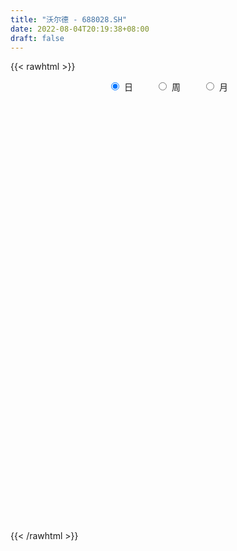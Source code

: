```yaml
---
title: "沃尔德 - 688028.SH"
date: 2022-08-04T20:19:38+08:00
draft: false
---
```

{{< rawhtml >}}
    <div style="text-align: center">
        <label style="padding: 1rem;"><input style="margin-right: .5rem" type="radio" name="period" value="D" checked onclick="period_change(this)">日</label>
        <label style="padding: 1rem;"><input style="margin-right: .5rem" type="radio" name="period" value="W" onclick="period_change(this)">周</label>
        <label style="padding: 1rem;"><input style="margin-right: .5rem" type="radio" name="period" value="M" onclick="period_change(this)">月</label>
    </div>
    <div id="chart" style="height: 700px;"></div> 
    <script type="text/javascript">
        const D_v = [10454.37,30112.07,38282.75,22945.15,32805.09,25322.49,20053.1,33339.16,24903.82,21410.33,11602.22,12064.76,10394.62,19254.02,14071.28,25281.78,10205.47,8938.12,12830.22,11087.83,14474.08,32274.68,22993.34,17239.69,21745.55,17728.65,9199.4,10568.83,12050.56,8413.65,9116.97,13239.21,12721.54,9261.12,9036.23,8803.6,14518.45,17167.76,13737.25,11257.15,8512.41,8418.62,5684.82,6309.63,6579.31,5939.72,8039.23,4822.64,10450.76,9847.91,7099.18,8485.14,6725.33,4569.03,24466.29,34656.71,14607.55,12068.89,14148.99,13199.38,8764.81,6217.45,6466.71,7171.07,7661.82,12744.03,7095.51,8431.71,9733.95,5467.38,4925.3,6759.89,5703.34,6330.25,8846.58,5782.66,5704.1,4311.63,5834.6,8078.82,4924.45,4409.15,4957.83,4277.77,3617.6,7805.32,4742.61,4839.84,3628.8,3391.51,8176.11,4363.57,4502.25,4845.84,6369.84,4733.53,3173.76,4068.44,3293.16,5730.81,4184.59,4330.1,6196.34,5124.49,2679.66,9495.82,8963.93,9738.75,14629.58,14523.19,8886.56,9012.94,9726.7,7376.59,9332.3,7858.62,8965.45,8387.36,5883.88,6841.17,9110.28,3952.74,3489.91,4864.39,7477.13,5700.24,5662.5,8072.29,6065.99,8034.88,8503.49,8653.94,13499.13,9036.8,7143.54,6625.46,4667.31,4935.23,5952.34,5382.83,4688.27,4179.29,4832.59,6395.53,5085.09,6964.29,7713.56,5908.09,5908.62,4600.5,4355.19,5092.53,6594.1,7382.94,7173.34,5257.02,4802.44,3932.79,3827.52,5149.98,3276.33,3124.96,8016.66,6831.97,9500.99,7932.27,5421.96,4622.25,6268.58,4568.35,9777.57,6032.15,5235.82,4535.53,3695.8,4517.75,3437.96,3969.13,2211.46,5449.98,2415.95,2880.63,2112.21,2640.99,2763.81,2673.08,2144.26,5135.73,5467.73,5229.65,2665.08,3353.92,5643.66,8835.89,8683.16,6589.68,7775.05,4971.25,5789.99,6114.97,6366.68,12478.01,22611.61,38270.88,25699.81,33072.67,24174.82,23862.94,15511.64,11857.51,14402.45,13481.16,18922.93,10437.18,20850.71,10445.2,15319.59,11618.28,8380.3,8284.77,9150.01,28256.01,17449.41,9523.47,10938.95,7809.76,10298.86,7002.17,7007.24,6208.24,5550.15,7416.61,4088.15,4966.74,7697.19,4313.06,5965.3,7913.43,5758.75,10176.47,9050.69,9466.72,8154.52,8646.52,10410.09,8393.72,7633.39,14656.65,13433.53,9676.07,7414.59,9428.96,7950.66,4951.39,8706.37,37812.73,24569.99,25031.4,19492.32,14984.69,23664.14,16643.55,22040.05,19043.44,28313.89,23134.01,18723.04,13258.15,12995.92,13438.14,12245.75,30639.52,15023.55,11818.13,17571.5,18779.44,8376.3,8285.4,6291.26,29283.63,22810.96,66943.21,44754.13,39805.67,32367.58,21033.4,15151.7,16934.07,70677.12,73756.61,74589.48,38417.01,49622.13,48195.85,40185.4,36952.42,39643.87,32798.3,31184.85,20831.26,29906.08,27815.45,22675.45,10915.74,15550.93,12189.04,13728.43,18674.81,15089.62,11188.82,39177.43,54521.86,29364.23,27866.54,19164.6,16024.07,22964.03,19489.42,16318.81,15684.45,29573.79,38420.7,30186.89,33022.56,20692.35,13391.44,14512.13,27001.63,20113.94,19580.42,16746.32,11192.5,14649.99,11196.17,12862.15,13784.26,16323.5,11372.69,15014.67,14111.85,7046.2,6536.81,10440.12,10596.56,6900.37,9809.06,6591.71,11078.24,9214.26,8641.46,7552.49,5946.18,11256.95,5900.4,5814.24,6926.21,6745.86,9306.44,15189.16,11583.86,9158.93,5561.64,15688.27,9616.4,6816.06,6752.72,7400.9,15478.81,10345.57,6764.59,12539.21,9336.29,10165.19,10738.92,12035.66,7426.89,4690.14,5568.2,3897.0,6561.5,4226.42,5901.58,5254.1,7288.82,4687.54,7123.3,4624.98,6375.88,6404.15,8379.85,9848.56,5400.39,6908.67,4395.08,4132.51,4718.23,8154.24,7148.34,7980.25,6521.09,4494.22,3058.87,3188.92,8103.68,7078.49,5821.2,3372.03,3820.65,3664.93,4798.74,4479.02,2506.29,3556.94,3676.39,2952.27,3215.61,4765.16,4318.59,3778.82,3321.14,3939.85,6359.14,4301.24,3549.52,4652.23,3525.1,2254.46,5750.02,5742.89,4092.54,8099.05,6393.25,5717.78,5621.0,5844.28,6116.99,5489.51,5202.43,5832.54,6440.23,7822.9,14092.15,6728.63,9198.15,5455.82,3909.63,7002.46,4357.2,6411.01,4835.0,5145.43,5949.72,4285.06,7827.82,9795.52,17930.11,20838.11,14523.82,9619.93,10356.93,17302.98,8708.27,8140.4,18610.05,20257.04,10910.11,12492.87,8678.79,5943.38,7409.57,6906.32,7418.11,13302.69,10020.33,6149.37,33769.31,19261.72,15891.34,14686.86,11791.44,6972.64,6884.42,7754.16,4875.53,15677.16,6299.64,4761.88,8555.7,15299.91,10934.65,23430.1,11677.1,27144.3,30188.05,30321.03,20868.25,13635.77,19729.82,22322.29,13235.43]
const D_histogram = [0.0,0.2559088319,0.5407934286,0.7300317488,1.0091954498,1.0016799922,0.9880891087,1.0821079326,0.7288290441,0.1069455161,-0.288453454,-0.4860498413,-0.6669021215,-0.8351934124,-0.9740370334,-1.3197739889,-1.5475028372,-1.5294482194,-1.3318274585,-1.1987372064,-1.0586457658,-0.7901853918,-0.6552018191,-0.4913989659,-0.2984924422,-0.2295171963,-0.1277169132,-0.1290888337,-0.1500885901,-0.142380818,-0.0905940205,0.0526827591,0.1690916103,0.2136710016,0.209128801,0.1984484899,0.2733732348,0.346986864,0.3136588245,0.2500719296,0.2462257559,0.2520227379,0.254051092,0.2421829767,0.1910425073,0.1532702222,0.0955133059,0.059311084,-0.1128663379,-0.3290784789,-0.369353503,-0.2447091285,-0.1847696585,-0.1419417255,0.1198975501,0.408006725,0.5542348847,0.6364293994,0.6912366648,0.6165777256,0.514334448,0.3326189606,0.2553638253,0.1966342767,0.2523404698,0.3099070528,0.3183287213,0.3100965354,0.1973388425,0.1323796081,0.0366654081,0.0287167824,-0.0285318217,-0.0223553417,-0.0922080481,-0.1375575202,-0.1240147193,-0.1046191427,-0.1825271917,-0.290757941,-0.4020853909,-0.3407609341,-0.2706625223,-0.1515356508,-0.0911792773,0.0627636392,0.1127130483,0.0537627104,0.0182304115,0.0381259718,0.1235416173,0.1757035238,0.2109076966,0.210820746,0.1645255223,0.1200376821,0.104906453,0.0449118161,-0.0031454356,-0.0954391703,-0.1255262673,-0.1422017293,-0.1760761954,-0.18728294,-0.2068801997,-0.2717191107,-0.342389224,-0.4198873233,-0.5387651434,-0.6371904694,-0.6510906471,-0.642984647,-0.6691846398,-0.5863529828,-0.4605243376,-0.3094634707,-0.2787127473,-0.1826716386,-0.1473289181,-0.0609266202,-0.0917777525,-0.0730410545,-0.0387174612,0.0572714792,0.1886631622,0.2825963435,0.3091924364,0.1963957046,0.0967839354,-0.0444457223,-0.1480963291,-0.291983291,-0.199525214,-0.1018070227,-0.042696649,0.0377151679,0.0939918508,0.1581419982,0.1322445272,0.076490195,0.0641209857,0.0405182257,0.028888386,-0.0397872633,-0.0856441559,-0.0756708243,-0.1306100949,-0.1841288579,-0.2226830624,-0.2378419772,-0.1763736518,-0.0869279059,0.0666169087,0.2636240509,0.4175938183,0.5253546362,0.5922007771,0.5857906259,0.5745854034,0.5730542325,0.5278593052,0.4800754115,0.4620738276,0.4945385634,0.4645463429,0.3174250325,0.213006549,0.1486379709,0.0422079987,-0.0085210094,0.0855546623,0.1510308852,0.1545997979,0.1520121404,0.1823690919,0.1547868719,0.1041079727,0.027332025,-0.0031263697,-0.0782548576,-0.1402507316,-0.1572605663,-0.1716273297,-0.1461789194,-0.0878415329,-0.0449330921,-0.0221384316,-0.0398985935,-0.1273663198,-0.1496271086,-0.1448257138,-0.1127730502,-0.023581559,0.1197759833,0.1967601115,0.2633964701,0.334131588,0.3423393429,0.3152510465,0.2520632985,0.2487590965,0.2411134988,0.3186664229,0.5852272326,0.5975681966,0.7638194331,0.7129486801,0.4785304204,0.2640723323,0.1295629869,-0.0418920994,-0.0748964042,-0.0492158993,-0.0824370764,0.0018769296,0.0412019356,0.0552787318,0.0201195104,-0.0026211635,-0.0731777753,-0.1028304626,0.0327896058,0.0561315127,0.0166825596,-0.0230782866,-0.0755757548,-0.1771662224,-0.2597637051,-0.2476772524,-0.2982055664,-0.311899018,-0.38403934,-0.3860477477,-0.3418373121,-0.2280766104,-0.1782751027,-0.1095013737,-0.1649326215,-0.1787832819,-0.0946008711,-0.0661278619,0.0186213026,-0.0094316054,-0.0192643914,0.0703123998,0.1005548438,0.1281691931,0.2040888979,0.2203247979,0.2131150072,0.1687659464,0.0954207902,-0.0065110519,-0.0718625981,-0.0283719117,0.1519613959,0.2691427795,0.3036094197,0.2639497999,0.2526970176,0.2343741435,0.0671801054,0.10884923,0.1092422992,0.2411243754,0.2169382232,0.2175966989,0.1369321685,0.1011098609,0.0088873586,-0.0404811799,-0.2472951939,-0.362698355,-0.4158452069,-0.4102827533,-0.5332048459,-0.5777516387,-0.6327017699,-0.6292230994,-0.4027993937,-0.237766141,0.1014884834,0.3443021559,0.5501693249,0.5338475419,0.4047043155,0.248346714,0.1744595968,0.6235225133,0.9171877994,1.3001845094,1.390661636,1.0569461221,0.8355623109,0.4773066675,0.3336671364,0.300043498,0.1813775136,0.0624409765,0.0004815274,-0.2688550499,-0.5666477273,-0.8200633066,-0.9954109119,-1.225876241,-1.206702357,-1.1212116942,-0.9603431612,-0.8152711383,-0.7005248718,-0.1841791119,0.0951936277,0.1307638663,0.3247054621,0.3657735787,0.281233611,0.3572428454,0.3210368669,0.3318109844,0.2086133883,0.3029034507,0.5489371738,0.7929692876,0.8405429388,0.7465306888,0.6595375345,0.4619382408,0.5291507014,0.6274245753,0.7449672014,0.5916732674,0.4023087537,0.2542289481,0.0958127351,-0.0112182968,-0.2297391139,-0.5495567354,-0.7342433239,-0.9466836013,-1.0592024074,-1.0701473342,-1.0482382498,-0.9732256156,-0.9228023577,-0.7970720024,-0.6761399933,-0.5406777082,-0.6285296772,-0.6633270476,-0.6366459425,-0.5145812218,-0.483462172,-0.5028555677,-0.5172849037,-0.448809907,-0.4547449922,-0.397481264,-0.2612201815,-0.034767674,0.0507138976,0.1542836803,0.1785323674,0.3268846365,0.3855947362,0.3899059218,0.3149720598,0.2471860468,0.3681124,0.3850763194,0.2961828811,0.0587711357,-0.2026197217,-0.2855482347,-0.5292287733,-0.5252806529,-0.6152986748,-0.6438579524,-0.5741337519,-0.4853589904,-0.3486242432,-0.2571254592,-0.2403098353,-0.1972476438,-0.0591321799,0.034452518,0.135346934,0.2301199915,0.3742759005,0.4726891824,0.5993750179,0.6011190938,0.5492558382,0.4792993242,0.3858990596,0.3698897365,0.2632612308,0.0550462162,-0.1281941907,-0.3720368981,-0.5298288099,-0.5737904959,-0.5632149253,-0.621749959,-0.7720852443,-0.792905481,-0.6837008532,-0.5769376336,-0.4459920862,-0.3427516451,-0.1944985149,-0.1242780549,-0.092963069,-0.0938447488,-0.1280482738,-0.0802205239,-0.0566918444,-0.0233323093,0.020875199,0.0439899319,0.0717174465,-0.0084090226,0.0510234195,0.0160073854,-0.0196102889,-0.0670949358,-0.0185435158,0.0379207914,0.0694949427,0.0109027276,-0.0577613566,-0.2196282413,-0.3403058463,-0.3119169152,-0.2968105622,-0.1861220884,-0.0566407475,0.0773228915,0.2056207651,0.3461475679,0.4644856332,0.6293008179,0.737867929,0.8152939991,0.7632616537,0.7216963577,0.6782911623,0.6248895131,0.5819136729,0.4028093497,0.3057591742,0.2128372846,0.1881539017,0.1694537741,0.2259355139,0.2922406111,0.4390566266,0.5427607961,0.5412941066,0.4963640635,0.3405385323,0.384250755,0.3692581354,0.28167689,0.2865647494,0.3791335621,0.3913925079,0.3102986066,0.2495416357,0.1269283105,0.0393296421,0.0196613907,0.0199443027,0.0626662318,-0.0005823027,-0.0497147778,0.1130767996,0.1325107278,0.0429011354,0.0395163894,-0.0118451873,-0.0931109623,-0.2020495139,-0.3630048801,-0.4209394957,-0.2896908815,-0.2515787666,-0.1966861096,-0.0928617055,0.0689481821,0.1723089126,0.3238448594,0.3539426587,0.5774041445,0.7979892666,1.0978394666,1.1681363956,1.1392604123,0.947586335,0.8257730934,0.7618234672]
const D_fast = [0.0,0.3198860399,0.7399689938,1.1117152511,1.6431778146,1.886082355,2.1195137488,2.4840595558,2.3129879283,1.7178407793,1.2503284457,0.931219598,0.5836417875,0.2065521435,-0.1758007359,-0.8514811886,-1.4660857462,-1.8303931832,-1.965729287,-2.1323233365,-2.2568933373,-2.1859793113,-2.2147961934,-2.1738430817,-2.0555596684,-2.0439637217,-1.9740926668,-2.0077367958,-2.0662586997,-2.0941461321,-2.0650078397,-1.9085603703,-1.7498786166,-1.6518814749,-1.6041414752,-1.5652096638,-1.4219416103,-1.2615812651,-1.2164945985,-1.217563511,-1.1598532457,-1.0910505792,-1.0255094521,-0.9768318232,-0.9802116658,-0.9796663953,-1.0135449852,-1.0349194361,-1.2353134425,-1.5337952031,-1.666408603,-1.6029415106,-1.5891944552,-1.5818519536,-1.2900382905,-0.8999274343,-0.6151405534,-0.3738386889,-0.1462222572,-0.0667367651,-0.0403964307,-0.138957178,-0.1523713569,-0.1619423363,-0.0431510258,0.0918923204,0.1798961692,0.2491881171,0.1857651349,0.1539008025,0.0673529546,0.0665835244,0.0022019649,0.0027896095,-0.0901151089,-0.1698539611,-0.1873148401,-0.1940740491,-0.317613896,-0.4985341305,-0.7103829282,-0.7342487049,-0.7318159237,-0.6505729649,-0.6130114107,-0.4433775844,-0.3652499132,-0.4107595735,-0.4417342695,-0.4123072163,-0.2960061664,-0.199918379,-0.111987282,-0.0593690461,-0.0645328893,-0.0790113089,-0.0679159248,-0.1166826076,-0.1655262183,-0.2816797455,-0.3431484094,-0.3953743037,-0.4732678186,-0.5312952982,-0.6026126078,-0.7353812965,-0.8916487159,-1.0741186459,-1.3276877519,-1.5854106953,-1.7620835348,-1.9147236963,-2.1082198492,-2.1719764379,-2.161278877,-2.0875838778,-2.1265113413,-2.0761381421,-2.0776276512,-2.0064570084,-2.0602525787,-2.0597761443,-2.0351319163,-1.9248251062,-1.7462676326,-1.5816853655,-1.4777911634,-1.5414889691,-1.6169047545,-1.7692458427,-1.9099205319,-2.1268033164,-2.0842265429,-2.0119601073,-1.9635238959,-1.873683287,-1.7939086414,-1.6902229944,-1.6830593337,-1.7196911171,-1.71603008,-1.7295032836,-1.7339110268,-1.8125334919,-1.8798014234,-1.8887457979,-1.9763375923,-2.0758885697,-2.1701135398,-2.244732949,-2.2273580365,-2.1596442671,-1.9894452253,-1.7265320703,-1.4681638484,-1.2290643714,-1.0141680362,-0.874130531,-0.7416894027,-0.5999570155,-0.5131871165,-0.4409521572,-0.3434352843,-0.1873359076,-0.1011915423,-0.1689565947,-0.2201234409,-0.2473325262,-0.3432104988,-0.3960697593,-0.280605422,-0.1773714777,-0.1351526157,-0.0997372381,-0.0237880136,-0.0126735156,-0.0373254216,-0.1072683631,-0.1385083501,-0.2332005525,-0.3302591094,-0.3865840857,-0.4438576815,-0.454954001,-0.4185769977,-0.38690183,-0.3696417774,-0.3973765877,-0.5166858939,-0.5763534599,-0.6077584935,-0.6038990925,-0.520602991,-0.3473014529,-0.2211272968,-0.0886418206,0.0656261942,0.1594187848,0.21114325,0.2109713268,0.2698568988,0.3224896758,0.4797092056,0.8925768235,1.0543098367,1.4115159315,1.5388823484,1.4240966939,1.2756566888,1.1735380902,0.991609979,0.9398815731,0.9532581033,0.8994276571,0.9842108954,1.0338363854,1.0617328645,1.0316035207,1.0082075559,0.9193565003,0.8639961974,1.0078136673,1.0451884523,1.0099101391,0.9643797212,0.8929883143,0.7471062911,0.5995678822,0.5497350218,0.4246553161,0.3329871101,0.1648369531,0.0663166084,0.025067716,0.0818092651,0.0870419971,0.1284403827,0.0317759795,-0.0267705014,0.0337616917,0.0457027353,0.1351072256,0.1046964162,0.0900475323,0.1972024235,0.2525835784,0.3122402259,0.4391821552,0.5104992547,0.5565682158,0.5544106416,0.5049206829,0.4013610779,0.3180438822,0.3544415906,0.5727652472,0.7572323257,0.8676013209,0.893929151,0.945850623,0.9861212849,0.8357222732,0.9046037053,0.9323073492,1.1244705192,1.1545189229,1.2095765733,1.163145085,1.1526002427,1.06259958,1.0031107465,0.734472934,0.5283951842,0.3712870305,0.2742787959,0.0180554918,-0.1709292107,-0.3840547844,-0.5378818887,-0.4121580315,-0.306566314,0.0580604312,0.3869496427,0.7303591429,0.8474992454,0.8195320979,0.7252611749,0.6949889569,1.2999325017,1.8228947376,2.530937575,2.9690801106,2.8996011272,2.8871078938,2.6481789172,2.5879561702,2.6293434063,2.5560218003,2.4526955073,2.3908564401,2.0543061003,1.6148514911,1.1564200852,0.7322197519,0.1952853625,-0.0872163427,-0.2820286035,-0.3612458608,-0.4199916224,-0.4803765738,-0.0100755919,0.2930955545,0.3613567598,0.6364747211,0.7689862324,0.7547546674,0.9200746131,0.9641278513,1.0578547149,0.986810466,1.156826391,1.5400944075,1.9823688432,2.2400782291,2.3326986513,2.4105898806,2.3284751472,2.5279752831,2.7831053009,3.0868897273,3.0815141101,2.9927267849,2.9082042163,2.7737411871,2.6639055809,2.3879499854,1.93074318,1.5624957606,1.1133845829,0.7360651749,0.4575834145,0.2174329365,0.0491391668,-0.1311381647,-0.20467581,-0.2527787993,-0.2524859412,-0.4974703295,-0.6980994619,-0.8305798423,-0.8371604271,-0.9269069203,-1.0720142079,-1.2157647699,-1.2594922499,-1.3791135832,-1.421220171,-1.3502641339,-1.1325035449,-1.0343434988,-0.8922027961,-0.8233210171,-0.5932475889,-0.4381388051,-0.3363511391,-0.3325419861,-0.3385314875,-0.1255770343,-0.0123440349,-0.027191753,-0.2499107144,-0.5619565023,-0.7162720739,-1.0922598058,-1.2196318487,-1.4634745393,-1.652998305,-1.7268075425,-1.7593725286,-1.7097938422,-1.682576423,-1.7258382579,-1.7320879774,-1.6087555585,-1.506557731,-1.3718265815,-1.2195235261,-0.981798642,-0.7652130645,-0.4886834745,-0.3366596251,-0.2512089212,-0.2013406042,-0.1982661039,-0.1218029929,-0.1626161908,-0.3570696514,-0.572358606,-0.9092105379,-1.1994596522,-1.3868689622,-1.5170971229,-1.7310696463,-2.0744262427,-2.2934728497,-2.3551934352,-2.392664624,-2.3732170982,-2.3556645683,-2.2560360668,-2.2168851205,-2.2088109019,-2.2331537688,-2.2993693624,-2.2715967435,-2.262241025,-2.2347145673,-2.1852882592,-2.1511760433,-2.1055191671,-2.1877478919,-2.1155595948,-2.1465737827,-2.1870940292,-2.25135241,-2.207436869,-2.1414923639,-2.0925444769,-2.1484110102,-2.2315154335,-2.4482893785,-2.654043445,-2.7036337428,-2.7627300303,-2.6985720786,-2.5832509247,-2.4299565627,-2.2502534978,-2.0231898031,-1.7887303295,-1.4665899404,-1.173555847,-0.8923062771,-0.7535232091,-0.6146644156,-0.4884968205,-0.3856760914,-0.2831735133,-0.3615754991,-0.3821858811,-0.4218984495,-0.399543357,-0.3758800411,-0.2629144228,-0.1235491729,0.1330309993,0.3724253678,0.506282205,0.5854431777,0.5147522797,0.6545271911,0.7318491053,0.7146870824,0.7912161291,0.9785683323,1.0886754051,1.0851561555,1.0867845936,0.9959033459,0.9181370881,0.9033841843,0.9086531721,0.9670416591,0.9036475489,0.8420863793,1.0331471567,1.0857087668,1.0068244583,1.0133188096,0.9589959361,0.8544524205,0.6950014904,0.4432949042,0.2801254147,0.3389513085,0.3141687318,0.3198898614,0.4004988391,0.5795457722,0.7259837309,0.9584808925,1.0770643566,1.4448768784,1.8649593172,2.4392693838,2.8016004117,3.0575395315,3.102762038,3.1873920698,3.3138983104]
const D_slow = [0.0,0.063977208,0.1991755651,0.3816835023,0.6339823648,0.8844023628,1.13142464,1.4019516232,1.5841588842,1.6108952632,1.5387818997,1.4172694394,1.250543909,1.0417455559,0.7982362975,0.4682928003,0.081417091,-0.3009449638,-0.6339018285,-0.9335861301,-1.1982475715,-1.3957939195,-1.5595943742,-1.6824441157,-1.7570672263,-1.8144465253,-1.8463757536,-1.8786479621,-1.9161701096,-1.9517653141,-1.9744138192,-1.9612431294,-1.9189702269,-1.8655524765,-1.8132702762,-1.7636581538,-1.6953148451,-1.6085681291,-1.530153423,-1.4676354406,-1.4060790016,-1.3430733171,-1.2795605441,-1.2190147999,-1.1712541731,-1.1329366176,-1.1090582911,-1.0942305201,-1.1224471046,-1.2047167243,-1.2970551,-1.3582323821,-1.4044247968,-1.4399102281,-1.4099358406,-1.3079341593,-1.1693754382,-1.0102680883,-0.8374589221,-0.6833144907,-0.5547308787,-0.4715761386,-0.4077351822,-0.358576613,-0.2954914956,-0.2180147324,-0.1384325521,-0.0609084182,-0.0115737076,0.0215211944,0.0306875464,0.037866742,0.0307337866,0.0251449512,0.0020929392,-0.0322964409,-0.0633001207,-0.0894549064,-0.1350867043,-0.2077761896,-0.3082975373,-0.3934877708,-0.4611534014,-0.4990373141,-0.5218321334,-0.5061412236,-0.4779629615,-0.4645222839,-0.4599646811,-0.4504331881,-0.4195477838,-0.3756219028,-0.3228949787,-0.2701897922,-0.2290584116,-0.199048991,-0.1728223778,-0.1615944238,-0.1623807827,-0.1862405752,-0.2176221421,-0.2531725744,-0.2971916232,-0.3440123582,-0.3957324081,-0.4636621858,-0.5492594918,-0.6542313226,-0.7889226085,-0.9482202259,-1.1109928876,-1.2717390494,-1.4390352093,-1.585623455,-1.7007545394,-1.7781204071,-1.8477985939,-1.8934665036,-1.9302987331,-1.9455303881,-1.9684748263,-1.9867350899,-1.9964144552,-1.9820965854,-1.9349307948,-1.8642817089,-1.7869835998,-1.7378846737,-1.7136886898,-1.7248001204,-1.7618242027,-1.8348200255,-1.8847013289,-1.9101530846,-1.9208272469,-1.9113984549,-1.8879004922,-1.8483649926,-1.8153038609,-1.7961813121,-1.7801510657,-1.7700215093,-1.7627994128,-1.7727462286,-1.7941572676,-1.8130749736,-1.8457274974,-1.8917597118,-1.9474304774,-2.0068909717,-2.0509843847,-2.0727163612,-2.056062134,-1.9901561213,-1.8857576667,-1.7544190076,-1.6063688134,-1.4599211569,-1.316274806,-1.1730112479,-1.0410464216,-0.9210275688,-0.8055091119,-0.681874471,-0.5657378853,-0.4863816272,-0.4331299899,-0.3959704972,-0.3854184975,-0.3875487499,-0.3661600843,-0.328402363,-0.2897524135,-0.2517493784,-0.2061571055,-0.1674603875,-0.1414333943,-0.1346003881,-0.1353819805,-0.1549456949,-0.1900083778,-0.2293235194,-0.2722303518,-0.3087750816,-0.3307354649,-0.3419687379,-0.3475033458,-0.3574779942,-0.3893195741,-0.4267263513,-0.4629327797,-0.4911260423,-0.497021432,-0.4670774362,-0.4178874083,-0.3520382908,-0.2685053938,-0.182920558,-0.1041077964,-0.0410919718,0.0210978023,0.081376177,0.1610427827,0.3073495909,0.45674164,0.6476964983,0.8259336683,0.9455662735,1.0115843565,1.0439751033,1.0335020784,1.0147779774,1.0024740025,0.9818647335,0.9823339659,0.9926344498,1.0064541327,1.0114840103,1.0108287194,0.9925342756,0.96682666,0.9750240614,0.9890569396,0.9932275795,0.9874580078,0.9685640691,0.9242725135,0.8593315873,0.7974122742,0.7228608826,0.6448861281,0.5488762931,0.4523643561,0.3669050281,0.3098858755,0.2653170998,0.2379417564,0.196708601,0.1520127805,0.1283625628,0.1118305973,0.1164859229,0.1141280216,0.1093119237,0.1268900237,0.1520287346,0.1840710329,0.2350932573,0.2901744568,0.3434532086,0.3856446952,0.4094998927,0.4078721298,0.3899064803,0.3828135023,0.4208038513,0.4880895462,0.5639919011,0.6299793511,0.6931536055,0.7517471414,0.7685421677,0.7957544752,0.82306505,0.8833461439,0.9375806997,0.9919798744,1.0262129165,1.0514903818,1.0537122214,1.0435919264,0.9817681279,0.8910935392,0.7871322375,0.6845615491,0.5512603377,0.406822428,0.2486469855,0.0913412107,-0.0093586377,-0.068800173,-0.0434280521,0.0426474868,0.180189818,0.3136517035,0.4148277824,0.4769144609,0.5205293601,0.6764099884,0.9057069382,1.2307530656,1.5784184746,1.8426550051,2.0515455828,2.1708722497,2.2542890338,2.3292999083,2.3746442867,2.3902545308,2.3903749127,2.3231611502,2.1814992184,1.9764833918,1.7276306638,1.4211616035,1.1194860143,0.8391830907,0.5990973004,0.3952795159,0.2201482979,0.1741035199,0.1979019269,0.2305928934,0.311769259,0.4032126537,0.4735210564,0.5628317677,0.6430909845,0.7260437305,0.7781970776,0.8539229403,0.9911572337,1.1893995556,1.3995352903,1.5861679625,1.7510523461,1.8665369063,1.9988245817,2.1556807255,2.3419225259,2.4898408427,2.5904180312,2.6539752682,2.677928452,2.6751238778,2.6176890993,2.4802999154,2.2967390845,2.0600681841,1.7952675823,1.5277307487,1.2656711863,1.0223647824,0.791664193,0.5923961924,0.423361194,0.288191767,0.1310593477,-0.0347724142,-0.1939338999,-0.3225792053,-0.4434447483,-0.5691586402,-0.6984798662,-0.8106823429,-0.924368591,-1.023738907,-1.0890439524,-1.0977358709,-1.0850573965,-1.0464864764,-1.0018533845,-0.9201322254,-0.8237335413,-0.7262570609,-0.6475140459,-0.5857175342,-0.4936894342,-0.3974203544,-0.3233746341,-0.3086818502,-0.3593367806,-0.4307238393,-0.5630310326,-0.6943511958,-0.8481758645,-1.0091403526,-1.1526737906,-1.2740135382,-1.361169599,-1.4254509638,-1.4855284226,-1.5348403336,-1.5496233785,-1.541010249,-1.5071735155,-1.4496435177,-1.3560745425,-1.2379022469,-1.0880584924,-0.937778719,-0.8004647594,-0.6806399284,-0.5841651635,-0.4916927294,-0.4258774217,-0.4121158676,-0.4441644153,-0.5371736398,-0.6696308423,-0.8130784663,-0.9538821976,-1.1093196873,-1.3023409984,-1.5005673687,-1.671492582,-1.8157269904,-1.9272250119,-2.0129129232,-2.0615375519,-2.0926070656,-2.1158478329,-2.1393090201,-2.1713210885,-2.1913762195,-2.2055491806,-2.211382258,-2.2061634582,-2.1951659752,-2.1772366136,-2.1793388693,-2.1665830144,-2.162581168,-2.1674837403,-2.1842574742,-2.1888933532,-2.1794131553,-2.1620394196,-2.1593137377,-2.1737540769,-2.2286611372,-2.3137375988,-2.3917168276,-2.4659194681,-2.5124499902,-2.5266101771,-2.5072794542,-2.455874263,-2.369337371,-2.2532159627,-2.0958907582,-1.911423776,-1.7076002762,-1.5167848628,-1.3363607733,-1.1667879828,-1.0105656045,-0.8650871863,-0.7643848488,-0.6879450553,-0.6347357341,-0.5876972587,-0.5453338152,-0.4888499367,-0.4157897839,-0.3060256273,-0.1703354283,-0.0350119016,0.0890791142,0.1742137473,0.2702764361,0.3625909699,0.4330101924,0.5046513798,0.5994347703,0.6972828972,0.7748575489,0.8372429578,0.8689750355,0.878807446,0.8837227937,0.8887088693,0.9043754273,0.9042298516,0.8918011572,0.9200703571,0.953198039,0.9639233228,0.9738024202,0.9708411234,0.9475633828,0.8970510043,0.8062997843,0.7010649104,0.62864219,0.5657474984,0.516575971,0.4933605446,0.5105975901,0.5536748183,0.6346360331,0.7231216978,0.8674727339,1.0669700506,1.3414299172,1.6334640161,1.9182791192,2.155175703,2.3616189763,2.5520748431]
const D_data = [['2020-07-03', 54.13, 54.38, 53.66, 54.99],['2020-07-06', 54.95, 58.39, 54.95, 58.88],['2020-07-07', 59.58, 60.56, 59.58, 63.5],['2020-07-08', 60.95, 61.2, 59.55, 62.37],['2020-07-09', 60.91, 64.37, 60.91, 65.16],['2020-07-10', 64.06, 62.43, 62.33, 65.92],['2020-07-13', 63.0, 63.24, 61.3, 63.72],['2020-07-14', 64.0, 65.82, 63.01, 66.58],['2020-07-15', 66.28, 60.45, 60.18, 66.9],['2020-07-16', 60.29, 55.0, 53.99, 61.44],['2020-07-17', 54.5, 55.23, 54.0, 56.61],['2020-07-20', 55.18, 56.0, 53.4, 56.19],['2020-07-21', 56.0, 54.91, 54.49, 56.6],['2020-07-22', 54.58, 53.68, 52.0, 54.58],['2020-07-23', 53.64, 52.62, 51.58, 54.87],['2020-07-24', 51.01, 47.88, 47.5, 51.38],['2020-07-27', 47.6, 46.69, 45.58, 48.3],['2020-07-28', 46.87, 47.95, 46.87, 48.36],['2020-07-29', 47.99, 49.57, 47.52, 49.86],['2020-07-30', 49.67, 48.53, 48.48, 49.99],['2020-07-31', 48.55, 48.3, 47.3, 49.0],['2020-08-03', 48.48, 50.09, 48.35, 50.23],['2020-08-04', 50.5, 48.72, 48.53, 50.64],['2020-08-05', 48.72, 49.2, 48.0, 49.82],['2020-08-06', 49.0, 49.97, 48.83, 50.59],['2020-08-07', 49.93, 48.66, 47.4, 49.93],['2020-08-10', 48.75, 49.13, 48.15, 49.39],['2020-08-11', 49.3, 47.74, 47.5, 49.3],['2020-08-12', 47.96, 47.05, 45.69, 47.97],['2020-08-13', 47.18, 46.98, 46.8, 47.89],['2020-08-14', 46.89, 47.32, 46.23, 47.48],['2020-08-17', 47.5, 48.7, 47.47, 48.8],['2020-08-18', 48.71, 48.88, 48.36, 49.67],['2020-08-19', 48.82, 48.3, 48.15, 49.12],['2020-08-20', 48.5, 47.7, 47.66, 49.47],['2020-08-21', 48.16, 47.49, 47.0, 48.4],['2020-08-24', 48.15, 48.68, 47.64, 49.15],['2020-08-25', 48.2, 49.08, 47.68, 49.28],['2020-08-26', 49.17, 47.89, 47.21, 49.8],['2020-08-27', 47.85, 47.26, 46.48, 48.35],['2020-08-28', 47.28, 47.82, 47.0, 48.12],['2020-08-31', 48.02, 47.95, 47.73, 48.7],['2020-09-01', 47.97, 47.94, 47.2, 48.21],['2020-09-02', 48.35, 47.76, 47.33, 48.49],['2020-09-03', 47.77, 47.1, 47.06, 48.3],['2020-09-04', 46.52, 47.0, 46.26, 47.57],['2020-09-07', 47.78, 46.43, 46.23, 47.89],['2020-09-08', 46.21, 46.35, 46.04, 47.0],['2020-09-09', 46.05, 43.9, 43.7, 46.79],['2020-09-10', 44.2, 41.95, 41.94, 44.3],['2020-09-11', 42.15, 43.0, 41.51, 43.29],['2020-09-14', 43.59, 44.86, 43.1, 45.5],['2020-09-15', 44.82, 44.18, 43.85, 44.82],['2020-09-16', 44.25, 43.91, 43.6, 44.33],['2020-09-17', 43.93, 47.27, 43.89, 48.0],['2020-09-18', 47.56, 49.11, 47.09, 50.43],['2020-09-21', 49.09, 48.72, 48.0, 49.66],['2020-09-22', 48.79, 48.86, 47.92, 49.3],['2020-09-23', 48.9, 49.29, 48.52, 49.88],['2020-09-24', 48.86, 48.03, 47.7, 49.23],['2020-09-25', 48.4, 47.57, 47.03, 48.77],['2020-09-28', 47.7, 46.07, 46.07, 47.87],['2020-09-29', 46.07, 46.85, 46.01, 47.45],['2020-09-30', 46.85, 46.84, 46.84, 47.65],['2020-10-09', 47.67, 48.4, 47.67, 48.55],['2020-10-12', 48.4, 48.92, 48.23, 48.94],['2020-10-13', 48.76, 48.71, 48.3, 49.0],['2020-10-14', 48.7, 48.74, 48.41, 48.96],['2020-10-15', 48.99, 47.3, 47.04, 48.99],['2020-10-16', 47.4, 47.55, 47.1, 47.78],['2020-10-19', 47.8, 46.8, 46.68, 48.14],['2020-10-20', 46.53, 47.65, 46.32, 47.99],['2020-10-21', 47.61, 46.86, 46.86, 48.05],['2020-10-22', 46.69, 47.5, 46.01, 47.97],['2020-10-23', 48.0, 46.33, 46.31, 48.53],['2020-10-26', 46.13, 46.23, 45.09, 47.5],['2020-10-27', 46.02, 46.77, 45.7, 47.1],['2020-10-28', 47.18, 46.83, 46.17, 47.4],['2020-10-29', 46.45, 45.32, 45.15, 46.45],['2020-10-30', 45.1, 44.22, 43.1, 45.97],['2020-11-02', 44.56, 43.27, 43.0, 44.59],['2020-11-03', 43.27, 44.95, 43.27, 44.97],['2020-11-04', 44.95, 45.11, 44.69, 46.12],['2020-11-05', 46.46, 46.0, 45.32, 46.48],['2020-11-06', 45.99, 45.58, 45.39, 46.16],['2020-11-09', 46.28, 47.25, 45.72, 47.3],['2020-11-10', 47.35, 46.5, 46.27, 47.59],['2020-11-11', 46.79, 45.11, 45.1, 46.79],['2020-11-12', 45.44, 45.11, 44.88, 45.49],['2020-11-13', 44.99, 45.72, 44.6, 45.72],['2020-11-16', 48.58, 46.83, 46.63, 48.58],['2020-11-17', 47.3, 46.85, 46.41, 47.3],['2020-11-18', 46.53, 46.98, 46.37, 47.29],['2020-11-19', 47.47, 46.76, 46.6, 47.47],['2020-11-20', 47.28, 46.17, 45.8, 47.29],['2020-11-23', 46.16, 46.03, 45.82, 46.49],['2020-11-24', 46.27, 46.3, 46.08, 46.55],['2020-11-25', 46.3, 45.57, 45.52, 46.53],['2020-11-26', 45.45, 45.42, 45.23, 46.15],['2020-11-27', 45.58, 44.42, 44.23, 45.64],['2020-11-30', 44.57, 44.75, 44.48, 45.35],['2020-12-01', 44.35, 44.65, 44.35, 45.17],['2020-12-02', 44.66, 44.13, 44.04, 44.88],['2020-12-03', 44.0, 44.1, 43.7, 44.38],['2020-12-04', 44.38, 43.7, 43.7, 44.38],['2020-12-07', 43.75, 42.65, 42.48, 43.94],['2020-12-08', 43.13, 41.89, 41.64, 43.28],['2020-12-09', 42.11, 41.01, 40.92, 42.4],['2020-12-10', 41.26, 39.47, 39.44, 41.26],['2020-12-11', 39.53, 38.54, 38.0, 39.6],['2020-12-14', 38.35, 38.63, 38.3, 39.18],['2020-12-15', 38.01, 38.2, 37.95, 38.44],['2020-12-16', 38.11, 37.0, 36.66, 38.11],['2020-12-17', 37.3, 37.8, 36.88, 37.96],['2020-12-18', 37.59, 38.25, 37.59, 38.9],['2020-12-21', 38.27, 38.76, 38.26, 39.2],['2020-12-22', 38.98, 37.25, 36.98, 38.98],['2020-12-23', 39.0, 37.96, 37.4, 39.0],['2020-12-24', 38.02, 37.15, 37.0, 38.02],['2020-12-25', 37.11, 37.76, 37.03, 38.25],['2020-12-28', 37.48, 36.1, 35.74, 37.66],['2020-12-29', 36.08, 36.34, 35.31, 36.78],['2020-12-30', 36.57, 36.35, 35.92, 36.58],['2020-12-31', 36.2, 37.2, 36.12, 37.38],['2021-01-04', 36.8, 38.08, 36.8, 38.74],['2021-01-05', 38.08, 38.14, 37.9, 38.5],['2021-01-06', 38.22, 37.6, 37.23, 38.38],['2021-01-07', 37.36, 35.57, 35.42, 37.36],['2021-01-08', 35.58, 35.03, 34.21, 35.68],['2021-01-11', 34.7, 33.63, 33.38, 35.05],['2021-01-12', 33.6, 33.11, 32.9, 34.19],['2021-01-13', 33.12, 31.5, 31.45, 33.12],['2021-01-14', 31.6, 33.86, 31.38, 34.39],['2021-01-15', 33.7, 34.05, 33.5, 34.84],['2021-01-18', 34.5, 33.66, 33.35, 34.63],['2021-01-19', 33.32, 34.03, 33.31, 34.68],['2021-01-20', 34.17, 33.88, 33.33, 34.4],['2021-01-21', 33.99, 34.14, 33.35, 34.45],['2021-01-22', 34.14, 32.97, 32.69, 34.3],['2021-01-25', 32.8, 32.2, 31.86, 33.3],['2021-01-26', 32.22, 32.36, 31.81, 33.27],['2021-01-27', 32.6, 31.91, 31.63, 32.6],['2021-01-28', 31.68, 31.74, 31.62, 32.49],['2021-01-29', 31.92, 30.55, 30.21, 31.95],['2021-02-01', 30.55, 30.22, 30.0, 30.99],['2021-02-02', 30.21, 30.5, 29.72, 31.19],['2021-02-03', 30.1, 29.22, 29.06, 30.5],['2021-02-04', 28.58, 28.55, 28.12, 29.37],['2021-02-05', 28.64, 28.05, 28.01, 29.5],['2021-02-08', 28.01, 27.73, 27.52, 28.46],['2021-02-09', 28.25, 28.36, 27.79, 28.74],['2021-02-10', 28.87, 28.72, 28.44, 29.16],['2021-02-18', 28.85, 29.88, 28.85, 30.29],['2021-02-19', 29.9, 31.22, 29.54, 31.22],['2021-02-22', 31.38, 31.63, 31.38, 32.67],['2021-02-23', 31.53, 31.88, 31.14, 32.46],['2021-02-24', 31.79, 32.05, 31.71, 32.51],['2021-02-25', 32.05, 31.55, 31.13, 32.2],['2021-02-26', 31.09, 31.71, 30.88, 31.82],['2021-03-01', 31.68, 32.08, 31.68, 32.37],['2021-03-02', 32.26, 31.69, 31.4, 32.28],['2021-03-03', 31.3, 31.67, 31.23, 32.01],['2021-03-04', 31.45, 32.12, 31.4, 32.87],['2021-03-05', 31.9, 33.07, 31.7, 33.08],['2021-03-08', 33.74, 32.59, 32.53, 34.18],['2021-03-09', 32.37, 30.88, 30.02, 32.99],['2021-03-10', 31.98, 30.88, 30.54, 31.98],['2021-03-11', 30.86, 31.01, 30.56, 31.57],['2021-03-12', 31.7, 30.04, 30.03, 31.7],['2021-03-15', 30.06, 30.27, 29.95, 30.49],['2021-03-16', 30.49, 32.18, 30.0, 32.48],['2021-03-17', 32.19, 32.3, 31.78, 32.59],['2021-03-18', 32.13, 31.79, 31.79, 32.64],['2021-03-19', 31.71, 31.8, 31.65, 32.28],['2021-03-22', 32.17, 32.39, 31.8, 32.5],['2021-03-23', 32.6, 31.78, 31.62, 32.64],['2021-03-24', 31.73, 31.36, 31.2, 32.21],['2021-03-25', 31.65, 30.72, 30.69, 31.65],['2021-03-26', 31.0, 31.0, 30.69, 31.32],['2021-03-29', 30.83, 30.1, 29.79, 30.86],['2021-03-30', 30.16, 29.78, 29.61, 30.2],['2021-03-31', 29.51, 29.98, 29.31, 30.15],['2021-04-01', 29.91, 29.76, 29.54, 29.91],['2021-04-02', 29.99, 30.12, 29.55, 30.44],['2021-04-06', 30.14, 30.62, 30.13, 30.78],['2021-04-07', 30.41, 30.6, 30.21, 30.98],['2021-04-08', 30.41, 30.45, 30.1, 30.78],['2021-04-09', 30.19, 29.88, 29.45, 30.25],['2021-04-12', 29.8, 28.6, 28.6, 29.8],['2021-04-13', 28.69, 28.95, 28.61, 29.72],['2021-04-14', 28.71, 29.06, 28.59, 29.28],['2021-04-15', 28.87, 29.33, 28.87, 29.49],['2021-04-16', 29.04, 30.25, 28.91, 30.48],['2021-04-19', 30.27, 31.53, 30.17, 31.6],['2021-04-20', 31.7, 31.36, 31.13, 31.9],['2021-04-21', 31.03, 31.75, 31.01, 32.3],['2021-04-22', 31.67, 32.37, 31.67, 32.78],['2021-04-23', 32.43, 32.04, 31.91, 32.68],['2021-04-26', 31.8, 31.79, 31.66, 32.67],['2021-04-27', 32.14, 31.31, 30.63, 32.14],['2021-04-28', 31.03, 32.08, 30.93, 32.28],['2021-04-29', 32.1, 32.2, 31.81, 34.76],['2021-04-30', 31.27, 33.7, 30.55, 34.74],['2021-05-06', 34.3, 37.4, 33.44, 40.0],['2021-05-07', 36.7, 35.5, 35.35, 37.16],['2021-05-10', 35.5, 38.54, 35.02, 38.8],['2021-05-11', 37.86, 36.83, 35.0, 38.97],['2021-05-12', 35.3, 34.36, 33.78, 36.28],['2021-05-13', 34.16, 33.83, 33.69, 35.1],['2021-05-14', 33.83, 34.19, 33.75, 34.98],['2021-05-17', 33.97, 33.08, 32.99, 34.0],['2021-05-18', 33.08, 34.36, 32.84, 34.55],['2021-05-19', 34.36, 35.17, 34.0, 35.95],['2021-05-20', 34.5, 34.5, 34.1, 35.5],['2021-05-21', 34.7, 36.22, 34.51, 37.2],['2021-05-24', 36.25, 36.15, 36.02, 37.29],['2021-05-25', 36.15, 36.16, 34.79, 36.16],['2021-05-26', 36.5, 35.66, 35.16, 36.92],['2021-05-27', 35.61, 35.81, 35.3, 36.36],['2021-05-28', 35.62, 35.07, 34.94, 35.94],['2021-05-31', 35.06, 35.38, 34.88, 35.56],['2021-06-01', 35.06, 37.85, 35.06, 38.24],['2021-06-02', 37.68, 37.05, 36.88, 38.74],['2021-06-03', 37.29, 36.39, 36.3, 37.5],['2021-06-04', 36.08, 36.31, 35.8, 37.18],['2021-06-07', 36.5, 36.0, 35.55, 36.68],['2021-06-08', 36.05, 35.0, 34.79, 36.08],['2021-06-09', 35.04, 34.69, 34.45, 35.5],['2021-06-10', 34.7, 35.6, 34.34, 35.75],['2021-06-11', 35.68, 34.6, 34.58, 35.9],['2021-06-15', 34.5, 34.74, 34.1, 35.09],['2021-06-16', 34.62, 33.58, 33.55, 34.78],['2021-06-17', 33.96, 34.02, 33.32, 34.22],['2021-06-18', 34.17, 34.48, 33.65, 34.5],['2021-06-21', 34.48, 35.6, 34.26, 35.75],['2021-06-22', 35.54, 35.12, 35.11, 35.73],['2021-06-23', 35.01, 35.6, 34.88, 35.65],['2021-06-24', 35.61, 34.0, 34.0, 35.78],['2021-06-25', 34.73, 34.22, 33.57, 34.74],['2021-06-28', 34.3, 35.55, 33.9, 35.83],['2021-06-29', 35.5, 35.11, 34.77, 35.73],['2021-06-30', 35.11, 36.12, 34.98, 36.4],['2021-07-01', 36.2, 34.88, 34.88, 36.25],['2021-07-02', 35.01, 35.01, 34.88, 35.97],['2021-07-05', 35.2, 36.51, 34.67, 36.57],['2021-07-06', 36.51, 36.18, 35.36, 36.68],['2021-07-07', 36.16, 36.42, 35.5, 36.63],['2021-07-08', 36.49, 37.47, 36.17, 37.96],['2021-07-09', 37.47, 37.18, 36.6, 38.47],['2021-07-12', 37.2, 37.13, 36.3, 37.5],['2021-07-13', 37.36, 36.73, 36.6, 37.58],['2021-07-14', 36.74, 36.21, 35.78, 37.2],['2021-07-15', 36.0, 35.47, 35.15, 36.46],['2021-07-16', 35.76, 35.5, 35.41, 36.13],['2021-07-19', 35.6, 36.82, 35.58, 36.82],['2021-07-20', 36.82, 39.25, 36.6, 41.49],['2021-07-21', 40.12, 39.5, 39.23, 40.95],['2021-07-22', 39.64, 39.18, 37.76, 40.2],['2021-07-23', 39.36, 38.55, 38.47, 40.15],['2021-07-26', 38.99, 39.07, 38.16, 39.99],['2021-07-27', 39.14, 39.2, 38.75, 41.2],['2021-07-28', 39.57, 37.06, 37.0, 39.66],['2021-07-29', 37.51, 39.52, 37.31, 40.2],['2021-07-30', 39.5, 39.32, 38.81, 40.38],['2021-08-02', 39.51, 41.59, 39.0, 41.8],['2021-08-03', 41.35, 40.24, 39.82, 42.28],['2021-08-04', 40.2, 40.8, 39.8, 41.38],['2021-08-05', 41.0, 39.85, 39.68, 41.0],['2021-08-06', 40.2, 40.34, 39.08, 40.48],['2021-08-09', 40.6, 39.48, 38.61, 40.6],['2021-08-10', 39.42, 39.77, 39.22, 40.32],['2021-08-11', 38.6, 37.13, 37.0, 38.8],['2021-08-12', 37.2, 37.29, 36.76, 37.53],['2021-08-13', 37.27, 37.42, 36.9, 37.96],['2021-08-16', 37.1, 37.8, 36.06, 38.8],['2021-08-17', 38.0, 35.58, 35.53, 38.0],['2021-08-18', 35.3, 35.73, 35.2, 36.14],['2021-08-19', 35.74, 34.89, 34.87, 35.75],['2021-08-20', 34.67, 35.0, 34.14, 35.23],['2021-08-23', 35.58, 38.01, 35.31, 38.01],['2021-08-24', 39.01, 38.04, 37.02, 39.1],['2021-08-25', 38.8, 41.53, 38.8, 42.01],['2021-08-26', 42.24, 42.08, 40.53, 42.65],['2021-08-27', 42.5, 43.21, 41.7, 44.79],['2021-08-30', 43.16, 41.41, 40.6, 43.43],['2021-08-31', 42.33, 40.03, 39.87, 42.33],['2021-09-01', 39.8, 39.24, 39.0, 40.03],['2021-09-02', 39.21, 39.89, 38.67, 40.7],['2021-09-03', 40.06, 47.87, 39.52, 47.87],['2021-09-06', 50.27, 48.67, 45.3, 50.9],['2021-09-07', 49.18, 52.67, 48.56, 56.65],['2021-09-08', 53.2, 51.57, 51.13, 54.51],['2021-09-09', 52.19, 46.82, 45.93, 53.18],['2021-09-10', 48.32, 47.76, 45.45, 49.0],['2021-09-13', 47.5, 45.3, 44.61, 47.93],['2021-09-14', 46.3, 47.27, 44.59, 49.5],['2021-09-15', 46.82, 48.75, 45.0, 50.8],['2021-09-16', 49.61, 47.8, 47.4, 50.88],['2021-09-17', 47.08, 47.59, 47.08, 50.5],['2021-09-22', 46.51, 48.18, 45.68, 48.79],['2021-09-23', 48.17, 44.91, 44.3, 48.64],['2021-09-24', 44.91, 43.0, 42.9, 46.88],['2021-09-27', 42.93, 41.8, 41.3, 44.31],['2021-09-28', 41.58, 41.15, 41.0, 42.39],['2021-09-29', 41.15, 38.69, 38.69, 41.44],['2021-09-30', 38.8, 40.45, 38.8, 40.5],['2021-10-08', 40.8, 40.77, 39.62, 41.97],['2021-10-11', 41.47, 41.65, 40.52, 42.38],['2021-10-12', 41.7, 41.64, 40.0, 42.09],['2021-10-13', 41.45, 41.4, 39.82, 41.89],['2021-10-14', 41.4, 47.82, 41.23, 48.83],['2021-10-28', 48.0, 47.0, 42.0, 48.78],['2021-10-29', 46.24, 44.92, 42.8, 46.88],['2021-11-01', 45.0, 47.75, 43.68, 48.98],['2021-11-02', 47.0, 46.8, 45.94, 48.78],['2021-11-03', 47.49, 45.43, 44.7, 47.5],['2021-11-04', 45.47, 47.75, 45.33, 48.5],['2021-11-05', 47.97, 46.81, 46.5, 49.93],['2021-11-08', 46.36, 47.69, 44.99, 48.3],['2021-11-09', 47.63, 46.03, 45.86, 48.2],['2021-11-10', 45.91, 49.0, 45.8, 49.48],['2021-11-11', 49.48, 52.3, 48.38, 54.55],['2021-11-12', 53.42, 54.3, 52.0, 54.8],['2021-11-15', 54.0, 53.47, 52.93, 56.6],['2021-11-16', 53.41, 52.42, 52.24, 55.17],['2021-11-17', 52.1, 52.82, 52.0, 53.79],['2021-11-18', 52.8, 51.37, 51.2, 53.53],['2021-11-19', 51.21, 55.01, 51.21, 56.43],['2021-11-22', 55.47, 56.61, 54.55, 57.88],['2021-11-23', 56.61, 58.31, 56.05, 59.29],['2021-11-24', 58.16, 55.7, 55.58, 58.5],['2021-11-25', 56.2, 55.08, 54.71, 56.37],['2021-11-26', 55.17, 55.32, 54.58, 57.17],['2021-11-29', 54.07, 54.88, 53.6, 54.97],['2021-11-30', 55.85, 55.22, 54.77, 56.85],['2021-12-01', 55.8, 53.22, 52.65, 55.81],['2021-12-02', 53.22, 50.54, 50.4, 53.45],['2021-12-03', 50.47, 50.69, 49.67, 52.1],['2021-12-06', 51.15, 48.9, 48.56, 51.15],['2021-12-07', 49.1, 48.74, 47.65, 49.88],['2021-12-08', 48.74, 49.06, 48.74, 49.65],['2021-12-09', 48.76, 48.85, 48.6, 49.37],['2021-12-10', 49.77, 49.13, 48.7, 50.49],['2021-12-13', 48.47, 48.53, 48.08, 49.2],['2021-12-14', 48.51, 49.36, 48.3, 49.58],['2021-12-15', 50.0, 49.45, 49.11, 51.2],['2021-12-16', 49.44, 49.89, 48.85, 50.28],['2021-12-17', 49.92, 46.78, 46.78, 49.92],['2021-12-20', 46.38, 46.6, 45.22, 47.28],['2021-12-21', 46.6, 46.81, 46.0, 48.14],['2021-12-22', 47.04, 47.91, 46.9, 47.91],['2021-12-23', 48.1, 46.73, 46.27, 48.27],['2021-12-24', 47.38, 45.66, 44.94, 47.4],['2021-12-27', 46.0, 45.13, 44.81, 46.01],['2021-12-28', 45.12, 45.82, 44.85, 46.1],['2021-12-29', 45.9, 44.57, 44.5, 45.9],['2021-12-30', 44.57, 45.02, 44.22, 45.29],['2021-12-31', 45.47, 46.12, 45.02, 46.58],['2022-01-04', 46.08, 47.96, 45.86, 48.28],['2022-01-05', 48.19, 46.89, 46.7, 48.95],['2022-01-06', 46.6, 47.56, 46.33, 47.8],['2022-01-07', 47.56, 46.9, 46.85, 48.35],['2022-01-10', 49.78, 48.99, 48.01, 50.5],['2022-01-11', 49.9, 48.59, 48.29, 49.9],['2022-01-12', 48.65, 48.28, 47.4, 49.18],['2022-01-13', 48.28, 47.28, 46.7, 48.28],['2022-01-14', 47.2, 47.12, 46.08, 47.97],['2022-01-17', 47.12, 49.8, 46.81, 50.28],['2022-01-18', 49.97, 49.11, 48.6, 51.6],['2022-01-19', 48.91, 47.81, 47.58, 49.59],['2022-01-20', 47.8, 45.16, 44.87, 48.8],['2022-01-21', 45.18, 43.4, 43.06, 45.44],['2022-01-24', 43.21, 44.45, 42.81, 45.75],['2022-01-25', 45.0, 41.15, 41.0, 45.08],['2022-01-26', 42.1, 43.09, 41.73, 43.46],['2022-01-27', 44.38, 41.11, 41.11, 44.38],['2022-01-28', 41.01, 40.92, 40.9, 42.28],['2022-02-07', 41.59, 41.62, 41.31, 42.58],['2022-02-08', 41.88, 41.69, 40.58, 42.32],['2022-02-09', 43.77, 42.38, 40.8, 43.78],['2022-02-10', 42.38, 41.99, 41.61, 43.0],['2022-02-11', 42.5, 40.94, 40.5, 42.5],['2022-02-14', 41.0, 41.04, 40.6, 41.83],['2022-02-15', 41.33, 42.4, 40.75, 42.84],['2022-02-16', 42.0, 42.24, 41.77, 42.9],['2022-02-17', 42.39, 42.71, 42.01, 44.23],['2022-02-18', 43.17, 43.1, 42.3, 43.66],['2022-02-21', 43.1, 44.41, 42.63, 44.74],['2022-02-22', 44.73, 44.65, 43.24, 45.44],['2022-02-23', 44.27, 45.88, 44.2, 46.4],['2022-02-24', 45.48, 45.0, 44.06, 46.7],['2022-02-25', 45.57, 44.53, 44.39, 45.6],['2022-02-28', 43.99, 44.28, 43.13, 44.47],['2022-03-01', 43.6, 43.8, 43.3, 44.77],['2022-03-02', 44.23, 44.7, 43.18, 44.74],['2022-03-03', 44.79, 43.42, 43.36, 44.97],['2022-03-04', 43.2, 41.36, 41.02, 43.99],['2022-03-07', 41.0, 40.52, 40.48, 42.44],['2022-03-08', 40.67, 38.33, 38.03, 41.14],['2022-03-09', 38.58, 37.87, 36.16, 39.46],['2022-03-10', 38.8, 38.2, 38.05, 39.18],['2022-03-11', 37.98, 38.21, 36.78, 38.31],['2022-03-14', 38.2, 36.59, 36.57, 38.2],['2022-03-15', 36.7, 34.14, 34.02, 36.7],['2022-03-16', 34.2, 34.47, 32.84, 35.16],['2022-03-17', 36.25, 35.52, 35.01, 36.25],['2022-03-18', 35.74, 35.32, 35.15, 35.85],['2022-03-21', 35.48, 35.59, 35.16, 36.09],['2022-03-22', 35.61, 35.28, 34.88, 35.87],['2022-03-23', 35.66, 36.02, 35.21, 36.65],['2022-03-24', 36.0, 35.21, 34.85, 36.3],['2022-03-25', 34.69, 34.61, 34.46, 35.68],['2022-03-28', 34.85, 33.91, 33.81, 34.85],['2022-03-29', 33.98, 33.0, 32.44, 34.38],['2022-03-30', 33.3, 33.67, 33.04, 33.78],['2022-03-31', 33.56, 33.19, 33.03, 33.71],['2022-04-01', 33.38, 33.12, 32.9, 33.73],['2022-04-06', 33.0, 33.15, 32.37, 33.47],['2022-04-07', 33.3, 32.78, 32.5, 33.98],['2022-04-08', 32.77, 32.71, 31.87, 32.94],['2022-04-11', 33.1, 30.93, 30.5, 33.1],['2022-04-12', 31.5, 32.33, 30.22, 32.49],['2022-04-13', 32.31, 30.93, 30.91, 32.31],['2022-04-14', 30.93, 30.42, 30.35, 31.26],['2022-04-15', 30.32, 29.7, 29.38, 30.32],['2022-04-18', 29.17, 30.56, 29.0, 30.76],['2022-04-19', 30.49, 30.64, 30.16, 31.03],['2022-04-20', 30.6, 30.3, 29.88, 31.32],['2022-04-21', 30.3, 28.82, 28.65, 30.3],['2022-04-22', 28.82, 28.02, 27.99, 28.84],['2022-04-25', 27.73, 25.8, 25.64, 27.8],['2022-04-26', 25.7, 25.0, 24.61, 26.81],['2022-04-27', 25.0, 26.02, 24.12, 26.15],['2022-04-28', 25.8, 25.38, 25.0, 26.4],['2022-04-29', 26.44, 26.37, 25.38, 26.76],['2022-05-05', 26.82, 26.8, 25.62, 27.3],['2022-05-06', 26.28, 27.22, 25.84, 27.42],['2022-05-09', 27.25, 27.62, 26.68, 28.12],['2022-05-10', 27.24, 28.38, 27.24, 28.67],['2022-05-11', 28.57, 28.8, 28.33, 29.4],['2022-05-12', 28.61, 30.28, 28.61, 30.28],['2022-05-13', 30.28, 30.58, 29.75, 32.28],['2022-05-16', 31.03, 31.06, 30.75, 31.78],['2022-05-17', 30.9, 29.91, 29.72, 31.18],['2022-05-18', 30.01, 30.18, 29.9, 30.68],['2022-05-19', 29.3, 30.31, 29.02, 30.68],['2022-05-20', 30.0, 30.29, 29.67, 31.26],['2022-05-23', 30.59, 30.51, 30.25, 30.74],['2022-05-24', 30.6, 28.48, 28.44, 30.73],['2022-05-25', 29.2, 28.94, 28.42, 29.4],['2022-05-26', 28.62, 28.59, 27.68, 28.96],['2022-05-27', 28.64, 29.2, 28.49, 29.49],['2022-05-30', 29.2, 29.22, 28.7, 29.44],['2022-05-31', 29.16, 30.35, 28.54, 30.54],['2022-06-01', 30.28, 30.95, 29.93, 31.31],['2022-06-02', 30.88, 32.78, 30.44, 33.25],['2022-06-06', 32.3, 33.28, 32.3, 34.0],['2022-06-07', 33.05, 32.66, 32.0, 33.67],['2022-06-08', 32.65, 32.41, 31.33, 32.99],['2022-06-09', 32.09, 30.83, 30.71, 32.37],['2022-06-10', 30.94, 33.35, 30.94, 34.0],['2022-06-13', 32.85, 33.04, 32.67, 33.91],['2022-06-14', 32.75, 32.17, 31.26, 32.77],['2022-06-15', 33.32, 33.4, 33.09, 34.8],['2022-06-16', 33.73, 35.11, 32.99, 35.49],['2022-06-17', 34.66, 34.79, 34.35, 35.12],['2022-06-20', 34.63, 33.82, 33.69, 35.13],['2022-06-21', 33.89, 34.03, 33.31, 34.68],['2022-06-22', 34.5, 33.03, 33.02, 34.56],['2022-06-23', 32.99, 33.09, 32.75, 33.59],['2022-06-24', 33.33, 33.8, 33.33, 34.41],['2022-06-27', 34.25, 34.14, 33.21, 34.47],['2022-06-28', 33.94, 34.95, 33.51, 35.84],['2022-06-29', 35.15, 33.72, 33.28, 35.15],['2022-06-30', 33.31, 33.7, 33.12, 33.96],['2022-07-01', 35.58, 36.82, 35.24, 38.87],['2022-07-04', 37.0, 35.75, 35.58, 37.0],['2022-07-05', 36.3, 34.4, 33.98, 36.3],['2022-07-06', 34.5, 35.4, 33.98, 36.49],['2022-07-07', 35.62, 34.8, 34.58, 36.01],['2022-07-08', 35.12, 34.16, 34.03, 35.35],['2022-07-11', 34.21, 33.31, 32.97, 34.21],['2022-07-12', 33.08, 31.82, 31.8, 33.08],['2022-07-13', 31.63, 32.31, 31.62, 32.86],['2022-07-14', 32.35, 34.69, 32.0, 35.49],['2022-07-15', 35.57, 33.85, 33.76, 35.57],['2022-07-18', 33.8, 34.21, 33.51, 34.87],['2022-07-19', 34.28, 35.21, 34.28, 35.9],['2022-07-20', 35.16, 36.72, 34.8, 37.82],['2022-07-21', 37.05, 36.88, 36.68, 37.6],['2022-07-22', 36.55, 38.46, 36.55, 40.68],['2022-07-25', 38.45, 37.8, 37.52, 39.93],['2022-07-26', 37.5, 41.4, 37.0, 42.77],['2022-07-27', 41.0, 43.26, 41.0, 44.88],['2022-07-28', 43.06, 46.6, 42.99, 47.5],['2022-07-29', 47.48, 45.85, 45.58, 47.48],['2022-08-01', 45.92, 45.9, 45.1, 46.77],['2022-08-02', 45.01, 44.39, 43.99, 46.3],['2022-08-03', 44.2, 45.45, 44.2, 48.0],['2022-08-04', 45.12, 46.66, 45.12, 47.37]]
const W_v = [555046.22,503843.7100000001,472387.56,391767.7399999999,340518.08,252591.82,274557.9,143945.39,194716.93,200164.31,36656.84,76376.79,116833.18,133236.04,104914.68,80092.57,118506.34,107050.38,83075.78,75566.15,214741.31,125597.26,83992.01,64069.82,110969.44,139430.5,115402.88,142427.57,144554.89,192321.87,115277.47,74999.67,61680.58,47168.93,40662.54,36280.51,53252.22,32197.21,37539.07,38079.59,49684.31,46158.49,101654.91,57246.29,78730.07,63560.84,45409.24,34863.28,47947.98,149467.55,111308.63,81066.46,57535.72,111981.91,49349.41,53061.7,65193.02,32932.1,40259.72,78902.5,62789.62,19855.23,7661.82,43472.58,32565.36,29711.81,22186.8,24408.08,28257.61,20999.7,22515.18,57351.27,44335.09,37936.48,21417.32,32978.15,47728.24,29323.88,25478.51,31579.65,14048.22,13977.04,24993.11,26399.9,33746.05,30149.42,17832.1,15499.76,12716.88,22360.04,36855.03,53361.26,63970.69,108479.58,78094.43,54048.14,75317.85,38326.27,22021.65,31647.73,45494.92,54527.38,39421.67,115612.81,96375.87,96425.01,83165.09,59303.9,203597.6,156163.87,284581.08,180764.84,78552.79,61331.16,13728.43,84130.68,83886.09,105508.66,130184.64,108620.11,82283.17,65538.77,53149.65,44975.94,42611.34,34693.15,41493.59,46274.35,54464.47,45056.8,26154.7,28978.74,36408.83,28308.73,29202.77,27564.32,19269.63,18166.37,11418.55,22801.98,21365.01,31675.36,11606.5,39390.25,32294.69,26698.36,39838.51,72641.77,66625.87,41430.93,70659.81,68604.0,41490.91,62982.24,120198.73,68923.31]
const W_histogram = [0.0,4.1098575499,6.2504256297,7.9734481921,6.5144582546,4.8814942379,3.8604363327,2.6230777463,2.1061145614,0.7834369015,-0.8484221403,-2.220278219,-3.4166498923,-4.4893260445,-5.8041055681,-6.5381771543,-6.6532253641,-6.7726251118,-6.3325213921,-5.813936557,-4.5772462128,-3.5121971603,-2.7238097288,-1.7750828034,-1.010862489,0.1213452378,0.4341214328,0.4367172401,0.4754246658,0.8412545976,0.1721064011,0.0248939694,-0.3133764058,-0.6846663581,-1.0575427455,-1.3947782669,-1.3773871594,-1.2018656481,-0.8871060015,-0.8531027734,-0.4071496571,0.0052455041,0.2632958862,0.5917205841,1.0241850501,1.0660855694,1.2484877803,1.2959480574,1.4001682975,1.9563355599,1.7889409955,1.1631569876,0.7760801665,0.5533136886,0.3354603952,0.2277069105,0.2043023048,0.1611368908,-0.0954588473,0.1730367462,0.267974917,0.3002353804,0.4369776773,0.4772423758,0.4302257752,0.2731893427,0.27625136,0.3010122854,0.3571730653,0.2888576948,0.2111781179,-0.1521304154,-0.3642816526,-0.4825023677,-0.5390194421,-0.6554170558,-0.7258080283,-0.7684004213,-0.8751007691,-1.019500214,-0.9753334235,-0.696282959,-0.4113267791,-0.0811480206,-0.0199077334,0.1752887965,0.2804412416,0.3178989384,0.351082033,0.4179749649,0.592158365,0.8148124253,1.0632524132,1.1139345845,1.2486212593,1.2231138001,1.248273397,1.1127640396,0.98258799,0.8514048083,0.791535238,0.8657664267,0.7724867892,0.8792013799,0.9581661719,1.0293690242,0.8381865363,0.5225665375,0.822687571,1.2645825363,1.4648812953,1.4960844202,1.1341820051,0.6724631798,0.3540094417,0.5707313742,0.4752435601,0.4936777876,0.9388035171,1.1932135035,1.2865033245,0.9557242802,0.5702290098,0.1189313462,-0.2717275555,-0.5024490399,-0.5992632127,-0.6414437676,-0.8971494703,-1.1921053951,-1.3339393129,-1.2327540367,-1.0283305361,-1.0611330142,-1.23720969,-1.474445183,-1.5950944954,-1.6824874469,-1.6716968665,-1.7620482012,-1.8221634054,-1.8541082415,-1.7029517883,-1.2808911574,-0.9411732149,-0.7197836571,-0.2844966222,0.0705959991,0.4121702385,0.5713491895,0.8624684953,0.8565744336,0.8128463274,1.0598271393,1.6510690718,2.003409978]
const W_fast = [0.0,5.1373219373,8.8404964245,12.556881035,12.7265056611,12.3139152039,12.2579663818,11.676377232,11.6859426875,10.559124253,8.7151596761,6.7882340426,4.7376998962,2.5426922329,-0.2231136827,-2.5917295574,-4.3700841082,-6.182640134,-7.3256667623,-8.2605660664,-8.1681872754,-7.981187513,-7.8737525138,-7.3687962891,-6.857291597,-5.6947475608,-5.2734410075,-5.1616658902,-5.0041022981,-4.4279587168,-5.0540803131,-5.1950692524,-5.6116837291,-6.1541402709,-6.7914023448,-7.4773324329,-7.8042881152,-7.929233016,-7.8362498697,-8.0155223349,-7.6713566329,-7.2576500956,-6.933775742,-6.457420898,-5.7689101696,-5.460488258,-4.965964102,-4.5945168106,-4.1402544961,-3.0950033437,-2.8151626592,-3.1501574202,-3.3432141997,-3.4276522554,-3.56164045,-3.6124672071,-3.5847962366,-3.5876774279,-3.8681378778,-3.5563830978,-3.3944511978,-3.2871318892,-3.041145173,-2.8815698805,-2.8210300373,-2.9097691342,-2.8376442768,-2.7376302801,-2.5921762338,-2.5882771807,-2.6131622282,-3.0145033653,-3.3177250156,-3.5565713227,-3.7478432576,-4.0280951352,-4.2799381148,-4.5146306131,-4.8401061532,-5.2393806516,-5.439047217,-5.3340674922,-5.1519430071,-4.8420512537,-4.7857878999,-4.5467691708,-4.3715064153,-4.2545739839,-4.1336203811,-3.962233708,-3.6400107166,-3.21365355,-2.6994004588,-2.3702346414,-1.9233926517,-1.643121661,-1.3058937148,-1.1632120622,-1.0477411144,-0.9660730941,-0.8280588549,-0.5373860594,-0.4375439996,-0.1110290639,0.2074772711,0.5360223794,0.5543865255,0.3694081611,0.8752010874,1.6332416868,2.1997607696,2.6049849996,2.5266280857,2.2330250553,2.0030736776,2.3624784538,2.3858015296,2.5276552041,3.2074818128,3.7601951751,4.1751108273,4.083262853,3.840324835,3.4187600079,2.9601692174,2.6038354731,2.3572054971,2.1546640002,1.67467093,1.0816886564,0.6063699104,0.3993666774,0.346707544,0.0486218123,-0.4367572859,-1.0426040747,-1.562027011,-2.0700418241,-2.4771754604,-3.0080388454,-3.5236949009,-4.0191667974,-4.2937482912,-4.1919104498,-4.087485811,-4.0460421674,-3.6818792881,-3.309137667,-2.864520868,-2.5625046196,-2.05576819,-1.8475186433,-1.6880351677,-1.176097571,-0.1720883704,0.6811050302]
const W_slow = [0.0,1.0274643875,2.5900707949,4.5834328429,6.2120474066,7.432420966,8.3975300492,9.0532994858,9.5798281261,9.7756873515,9.5635818164,9.0085122616,8.1543497886,7.0320182774,5.5809918854,3.9464475968,2.2831412558,0.5899849779,-0.9931453702,-2.4466295094,-3.5909410626,-4.4689903527,-5.1499427849,-5.5937134858,-5.846429108,-5.8160927986,-5.7075624404,-5.5983831303,-5.4795269639,-5.2692133145,-5.2261867142,-5.2199632218,-5.2983073233,-5.4694739128,-5.7338595992,-6.0825541659,-6.4269009558,-6.7273673678,-6.9491438682,-7.1624195615,-7.2642069758,-7.2628955998,-7.1970716282,-7.0491414822,-6.7930952197,-6.5265738273,-6.2144518823,-5.8904648679,-5.5404227935,-5.0513389036,-4.6041036547,-4.3133144078,-4.1192943662,-3.980965944,-3.8971008452,-3.8401741176,-3.7890985414,-3.7488143187,-3.7726790305,-3.729419844,-3.6624261147,-3.5873672696,-3.4781228503,-3.3588122563,-3.2512558125,-3.1829584769,-3.1138956369,-3.0386425655,-2.9493492992,-2.8771348755,-2.824340346,-2.8623729499,-2.953443363,-3.0740689549,-3.2088238155,-3.3726780794,-3.5541300865,-3.7462301918,-3.9650053841,-4.2198804376,-4.4637137935,-4.6377845332,-4.740616228,-4.7609032331,-4.7658801665,-4.7220579673,-4.6519476569,-4.5724729223,-4.4847024141,-4.3802086729,-4.2321690816,-4.0284659753,-3.762652872,-3.4841692259,-3.172013911,-2.866235461,-2.5541671118,-2.2759761019,-2.0303291044,-1.8174779023,-1.6195940928,-1.4031524861,-1.2100307888,-0.9902304439,-0.7506889009,-0.4933466448,-0.2838000107,-0.1531583764,0.0525135164,0.3686591505,0.7348794743,1.1089005793,1.3924460806,1.5605618756,1.649064236,1.7917470795,1.9105579696,2.0339774165,2.2686782957,2.5669816716,2.8886075027,3.1275385728,3.2700958252,3.2998286618,3.2318967729,3.1062845129,2.9564687098,2.7961077678,2.5718204003,2.2737940515,1.9403092233,1.6321207141,1.3750380801,1.1097548265,0.800452404,0.4318411083,0.0330674844,-0.3875543773,-0.8054785939,-1.2459906442,-1.7015314955,-2.1650585559,-2.590796503,-2.9110192923,-3.1463125961,-3.3262585103,-3.3973826659,-3.3797336661,-3.2766911065,-3.1338538091,-2.9182366853,-2.7040930769,-2.500881495,-2.2359247102,-1.8231574423,-1.3223049478]
const W_data = [['2019-07-26', 53.89, 73.9, 38.42, 82.1],['2019-08-02', 79.5, 138.3, 76.5, 151.2],['2019-08-09', 139.0, 135.0, 114.0, 148.88],['2019-08-16', 135.5, 146.48, 128.02, 162.08],['2019-08-23', 143.0, 113.9, 105.05, 144.99],['2019-08-30', 113.0, 108.88, 99.9, 118.6],['2019-09-06', 108.0, 113.99, 104.42, 127.0],['2019-09-12', 113.0, 109.0, 107.0, 119.0],['2019-09-20', 109.5, 116.5, 106.6, 121.98],['2019-09-27', 117.9, 103.95, 101.2, 122.99],['2019-09-30', 103.9, 93.41, 89.31, 103.9],['2019-10-11', 91.88, 88.61, 88.54, 94.38],['2019-10-18', 88.88, 82.8, 82.41, 92.5],['2019-10-25', 83.33, 76.1, 75.68, 84.2],['2019-11-01', 76.05, 63.35, 62.5, 78.68],['2019-11-08', 64.58, 60.79, 59.2, 65.18],['2019-11-15', 58.8, 61.39, 54.5, 63.05],['2019-11-22', 60.61, 55.51, 55.47, 65.05],['2019-11-29', 56.14, 58.1, 54.13, 58.9],['2019-12-06', 58.0, 56.56, 55.7, 60.96],['2019-12-13', 57.51, 65.72, 57.51, 72.98],['2019-12-20', 66.0, 65.99, 65.99, 72.29],['2019-12-27', 65.3, 64.36, 62.2, 66.65],['2020-01-03', 64.96, 68.51, 61.92, 70.29],['2020-01-10', 67.34, 68.91, 66.67, 71.88],['2020-01-17', 68.8, 77.48, 67.21, 80.0],['2020-01-23', 76.8, 70.53, 69.33, 79.7],['2020-02-07', 56.42, 67.04, 56.42, 67.24],['2020-02-14', 66.8, 67.18, 65.67, 72.0],['2020-02-21', 67.2, 72.14, 67.2, 78.5],['2020-02-28', 71.2, 58.0, 57.57, 72.38],['2020-03-06', 58.6, 61.66, 58.6, 63.9],['2020-03-13', 60.44, 57.08, 54.02, 62.29],['2020-03-20', 58.0, 53.57, 51.9, 58.49],['2020-03-27', 52.07, 50.03, 48.32, 52.86],['2020-04-03', 48.55, 46.72, 46.0, 49.6],['2020-04-10', 47.54, 48.29, 47.54, 53.5],['2020-04-17', 47.76, 48.82, 47.32, 49.83],['2020-04-24', 49.46, 50.08, 47.56, 51.6],['2020-04-30', 50.0, 45.8, 41.85, 50.6],['2020-05-08', 45.78, 50.73, 45.14, 52.66],['2020-05-15', 51.0, 51.44, 48.56, 51.95],['2020-05-22', 51.99, 50.4, 50.07, 58.51],['2020-05-29', 50.38, 52.2, 49.21, 54.53],['2020-06-05', 52.55, 55.23, 52.55, 56.37],['2020-06-12', 55.22, 51.51, 50.52, 58.02],['2020-06-19', 51.5, 53.9, 51.17, 54.49],['2020-06-24', 55.1, 52.99, 52.13, 55.98],['2020-07-03', 52.85, 54.38, 51.62, 54.99],['2020-07-10', 54.95, 62.43, 54.95, 65.92],['2020-07-17', 63.0, 55.23, 53.99, 66.9],['2020-07-24', 55.18, 47.88, 47.5, 56.6],['2020-07-31', 47.6, 48.3, 45.58, 49.99],['2020-08-07', 48.48, 48.66, 47.4, 50.64],['2020-08-14', 48.75, 47.32, 45.69, 49.39],['2020-08-21', 47.5, 47.49, 47.0, 49.67],['2020-08-28', 48.15, 47.82, 46.48, 49.8],['2020-09-04', 48.02, 47.0, 46.26, 48.7],['2020-09-11', 47.78, 43.0, 41.51, 47.89],['2020-09-18', 43.59, 49.11, 43.1, 50.43],['2020-09-25', 49.09, 47.57, 47.03, 49.88],['2020-09-30', 47.7, 46.84, 46.01, 47.87],['2020-10-09', 47.67, 48.4, 47.67, 48.55],['2020-10-16', 48.4, 47.55, 47.04, 49.0],['2020-10-23', 47.8, 46.33, 46.01, 48.53],['2020-10-30', 46.13, 44.22, 43.1, 47.5],['2020-11-06', 44.56, 45.58, 43.0, 46.48],['2020-11-13', 46.28, 45.72, 44.6, 47.59],['2020-11-20', 48.58, 46.17, 45.8, 48.58],['2020-11-27', 46.16, 44.42, 44.23, 46.55],['2020-12-04', 44.57, 43.7, 43.7, 45.35],['2020-12-11', 43.75, 38.54, 38.0, 43.94],['2020-12-18', 38.35, 38.25, 36.66, 39.18],['2020-12-25', 38.27, 37.76, 36.98, 39.2],['2020-12-31', 37.48, 37.2, 35.31, 37.66],['2021-01-08', 36.8, 35.03, 34.21, 38.74],['2021-01-15', 34.7, 34.05, 31.38, 35.05],['2021-01-22', 34.5, 32.97, 32.69, 34.68],['2021-01-29', 32.8, 30.55, 30.21, 33.3],['2021-02-05', 30.55, 28.05, 28.01, 31.19],['2021-02-10', 28.01, 28.72, 27.52, 29.16],['2021-02-19', 28.85, 31.22, 28.85, 31.22],['2021-02-26', 31.38, 31.71, 30.88, 32.67],['2021-03-05', 31.68, 33.07, 31.23, 33.08],['2021-03-12', 33.74, 30.04, 30.02, 34.18],['2021-03-19', 30.06, 31.8, 29.95, 32.64],['2021-03-26', 32.17, 31.0, 30.69, 32.64],['2021-04-02', 30.83, 30.12, 29.31, 30.86],['2021-04-09', 30.14, 29.88, 29.45, 30.98],['2021-04-16', 29.8, 30.25, 28.59, 30.48],['2021-04-23', 30.27, 32.04, 30.17, 32.78],['2021-04-30', 31.8, 33.7, 30.55, 34.76],['2021-05-07', 34.3, 35.5, 33.44, 40.0],['2021-05-14', 35.5, 34.19, 33.69, 38.97],['2021-05-21', 33.97, 36.22, 32.84, 37.2],['2021-05-28', 36.25, 35.07, 34.79, 37.29],['2021-06-04', 35.06, 36.31, 34.88, 38.74],['2021-06-11', 36.5, 34.6, 34.34, 36.68],['2021-06-18', 34.5, 34.48, 33.32, 35.09],['2021-06-25', 34.48, 34.22, 33.57, 35.78],['2021-07-02', 34.3, 35.01, 33.9, 36.4],['2021-07-09', 35.2, 37.18, 34.67, 38.47],['2021-07-16', 37.2, 35.5, 35.15, 37.58],['2021-07-23', 35.6, 38.55, 35.58, 41.49],['2021-07-30', 38.99, 39.32, 37.0, 41.2],['2021-08-06', 39.51, 40.34, 39.0, 42.28],['2021-08-13', 40.6, 37.42, 36.76, 40.6],['2021-08-20', 37.1, 35.0, 34.14, 38.8],['2021-08-27', 35.58, 43.21, 35.31, 44.79],['2021-09-03', 43.16, 47.87, 38.67, 47.87],['2021-09-10', 50.27, 47.76, 45.3, 56.65],['2021-09-17', 47.5, 47.59, 44.59, 50.88],['2021-09-24', 46.51, 43.0, 42.9, 48.79],['2021-09-30', 42.93, 40.45, 38.69, 44.31],['2021-10-08', 40.8, 40.77, 39.62, 41.97],['2021-10-15', 41.47, 47.82, 39.82, 48.83],['2021-10-29', 48.0, 44.92, 42.0, 48.78],['2021-11-05', 45.0, 46.81, 43.68, 49.93],['2021-11-12', 46.36, 54.3, 44.99, 54.8],['2021-11-19', 54.0, 55.01, 51.2, 56.6],['2021-11-26', 55.47, 55.32, 54.55, 59.29],['2021-12-03', 54.07, 50.69, 49.67, 56.85],['2021-12-10', 51.15, 49.13, 47.65, 51.15],['2021-12-17', 48.47, 46.78, 46.78, 51.2],['2021-12-24', 46.38, 45.66, 44.94, 48.27],['2021-12-31', 46.0, 46.12, 44.22, 46.58],['2022-01-07', 46.08, 46.9, 45.86, 48.95],['2022-01-14', 49.78, 47.12, 46.08, 50.5],['2022-01-21', 47.12, 43.4, 43.06, 51.6],['2022-01-28', 43.21, 40.92, 40.9, 45.75],['2022-02-11', 41.59, 40.94, 40.5, 43.78],['2022-02-18', 41.0, 43.1, 40.6, 44.23],['2022-02-25', 43.1, 44.53, 42.63, 46.7],['2022-03-04', 43.99, 41.36, 41.02, 44.97],['2022-03-11', 41.0, 38.21, 36.16, 42.44],['2022-03-18', 38.2, 35.32, 32.84, 38.2],['2022-03-25', 35.48, 34.61, 34.46, 36.65],['2022-04-01', 34.85, 33.12, 32.44, 34.85],['2022-04-08', 33.0, 32.71, 31.87, 33.98],['2022-04-15', 33.1, 29.7, 29.38, 33.1],['2022-04-22', 29.17, 28.02, 27.99, 31.32],['2022-04-29', 27.73, 26.37, 24.12, 27.8],['2022-05-06', 26.82, 27.22, 25.62, 27.42],['2022-05-13', 27.25, 30.58, 26.68, 32.28],['2022-05-20', 31.03, 30.29, 29.02, 31.78],['2022-05-27', 30.59, 29.2, 27.68, 30.74],['2022-06-02', 29.2, 32.78, 28.54, 33.25],['2022-06-10', 32.3, 33.35, 30.71, 34.0],['2022-06-17', 32.85, 34.79, 31.26, 35.49],['2022-06-24', 34.63, 33.8, 32.75, 35.13],['2022-07-01', 34.25, 36.82, 33.12, 38.87],['2022-07-08', 37.0, 34.16, 33.98, 37.0],['2022-07-15', 34.21, 33.85, 31.62, 35.57],['2022-07-22', 33.8, 38.46, 33.51, 40.68],['2022-07-29', 38.45, 45.85, 37.0, 47.5],['2022-08-05', 45.92, 46.66, 43.99, 48.0]]
const M_v = [847169.8099999998,1668985.3199999998,850041.37,419938.04,400147.72,520483.11,409286.26,594581.8,238228.75,183631.57,254744.0,236984.6700000001,432905.1,288004.66,226320.55,113411.57,100036.78,179370.75,135508.78,84598.02,118874.03,130046.41,313742.8500000001,186857.37,322738.77,495892.58,707992.7599999999,181745.2,450654.9,216910.5299999999,187289.21,98450.94,110837.99,92026.06,122102.68,245314.7,327045.1900000001,68923.31]
const M_histogram = [0.0,0.2476125356,-0.5979926007,-3.0008124357,-4.6903522103,-5.1328451846,-4.6701118257,-4.8942286407,-5.4723394898,-5.5160673653,-4.7690097679,-3.9502651276,-3.3949208857,-2.7867290227,-2.2194456225,-1.7988468942,-1.2871101799,-1.257789165,-1.4720713673,-1.3260352167,-1.1432247053,-0.5965360579,0.0207376255,0.5898582662,1.2546103151,1.7826893834,2.1748514657,2.7147702419,3.6848660866,3.6272733234,3.1691859574,3.0231460165,2.1512914077,1.1378124821,0.7753318826,0.7979139878,1.6204389792,2.1738489392]
const M_fast = [0.0,0.3095156695,-0.685587617,-3.8386105609,-6.7007383881,-8.4264426585,-9.131237256,-10.5789112312,-12.5251069528,-13.9478516696,-14.3930465142,-14.5618681558,-14.8552541354,-14.943744528,-14.9313225334,-14.9604355286,-14.7704763594,-15.0556026358,-15.6379026798,-15.8233753333,-15.9263709983,-15.5288163654,-14.9063582757,-14.1897730683,-13.2113684407,-12.2376170266,-11.3017420779,-10.0831307411,-8.1918183748,-7.3425928072,-7.0083836838,-6.3986371206,-6.7326688774,-7.4616946826,-7.6303423113,-7.4082817092,-6.180646973,-5.0837747782]
const M_slow = [0.0,0.0619031339,-0.0875950163,-0.8377981252,-2.0103861778,-3.2935974739,-4.4611254303,-5.6846825905,-7.052767463,-8.4317843043,-9.6240367463,-10.6116030282,-11.4603332496,-12.1570155053,-12.7118769109,-13.1615886345,-13.4833661794,-13.7978134707,-14.1658313125,-14.4973401167,-14.783146293,-14.9322803075,-14.9270959011,-14.7796313346,-14.4659787558,-14.0203064099,-13.4765935435,-12.797900983,-11.8766844614,-10.9698661306,-10.1775696412,-9.4217831371,-8.8839602851,-8.5995071646,-8.405674194,-8.206195697,-7.8010859522,-7.2576237174]
const M_data = [['2019-07-31', 53.89, 105.0, 38.42, 105.9],['2019-08-30', 105.7, 108.88, 99.9, 162.08],['2019-09-30', 108.0, 93.41, 89.31, 127.0],['2019-10-31', 91.88, 63.56, 62.62, 94.38],['2019-11-29', 63.98, 58.1, 54.13, 65.18],['2019-12-31', 58.0, 63.62, 55.7, 72.98],['2020-01-23', 64.25, 70.53, 64.25, 80.0],['2020-02-28', 56.42, 58.0, 56.42, 78.5],['2020-03-31', 58.6, 46.31, 46.0, 63.9],['2020-04-30', 46.9, 45.8, 41.85, 53.5],['2020-05-29', 45.78, 52.2, 45.14, 58.51],['2020-06-30', 52.55, 52.4, 50.52, 58.02],['2020-07-31', 52.25, 48.3, 45.58, 66.9],['2020-08-31', 48.48, 47.95, 45.69, 50.64],['2020-09-30', 47.97, 46.84, 41.51, 50.43],['2020-10-30', 47.67, 44.22, 43.1, 49.0],['2020-11-30', 44.56, 44.75, 43.0, 48.58],['2020-12-31', 44.35, 37.2, 35.31, 45.17],['2021-01-29', 36.8, 30.55, 30.21, 38.74],['2021-02-26', 30.55, 31.71, 27.52, 32.67],['2021-03-31', 31.68, 29.98, 29.31, 34.18],['2021-04-30', 29.91, 33.7, 28.59, 34.76],['2021-05-31', 34.3, 35.38, 32.84, 40.0],['2021-06-30', 35.06, 36.12, 33.32, 38.74],['2021-07-30', 36.2, 39.32, 34.67, 41.49],['2021-08-31', 39.51, 40.03, 34.14, 44.79],['2021-09-30', 39.8, 40.45, 38.67, 56.65],['2021-10-29', 40.8, 44.92, 39.62, 48.83],['2021-11-30', 45.0, 55.22, 43.68, 59.29],['2021-12-31', 55.8, 46.12, 44.22, 55.81],['2022-01-28', 46.08, 40.92, 40.9, 51.6],['2022-02-28', 41.59, 44.28, 40.5, 46.7],['2022-03-31', 43.6, 33.19, 32.44, 44.97],['2022-04-29', 33.38, 26.37, 24.12, 33.98],['2022-05-31', 26.82, 30.35, 25.62, 32.28],['2022-06-30', 30.28, 33.7, 29.93, 35.84],['2022-07-29', 35.58, 45.85, 31.62, 47.5],['2022-08-31', 45.92, 46.66, 43.99, 48.0]]
        const D_a = [null,null,null,null,null,null,null,null,66.9,null,null,null,null,null,null,null,45.58,null,null,null,null,null,50.64,null,null,null,null,null,45.69,null,null,null,null,null,null,null,null,null,49.8,null,null,null,null,null,null,null,null,null,null,null,41.51,null,null,null,null,50.43,null,null,null,null,null,null,46.01,null,null,null,49.0,null,null,null,null,null,null,null,null,null,null,null,null,null,43.0,null,null,null,null,null,null,null,null,null,48.58,null,null,null,null,null,null,null,null,null,null,null,null,null,null,null,null,null,null,null,null,null,36.66,null,null,null,null,39.0,null,null,null,null,null,null,null,null,null,null,null,null,null,null,31.38,null,null,null,null,34.45,null,null,null,null,null,null,null,null,null,null,null,27.52,null,null,null,null,32.67,null,null,null,30.88,null,null,null,null,null,34.18,null,null,null,null,29.95,null,null,null,null,null,32.64,null,null,null,null,null,null,null,null,null,null,null,null,null,null,28.59,null,null,null,null,null,null,null,null,null,null,null,null,40.0,null,null,null,null,null,null,null,32.84,null,null,null,37.29,null,null,null,null,null,null,null,null,null,null,null,null,null,null,null,null,33.32,null,null,null,null,null,null,null,null,null,null,null,null,null,null,null,38.47,null,null,null,35.15,null,null,null,null,null,null,null,null,null,null,null,null,42.28,null,null,null,null,null,null,null,null,null,null,null,null,34.14,null,null,null,null,null,null,null,null,null,null,null,56.65,null,null,null,null,null,null,null,null,null,null,null,null,null,38.69,null,null,null,null,null,null,null,null,null,null,null,null,null,null,null,null,null,null,null,null,null,null,null,null,59.29,null,null,null,null,null,null,null,null,null,47.65,null,null,null,null,null,51.2,null,null,null,null,null,null,null,null,null,null,44.22,null,null,null,null,null,null,null,null,null,null,null,51.6,null,null,null,null,null,null,null,null,null,null,null,null,40.5,null,null,null,null,null,null,null,null,46.7,null,null,null,null,null,null,null,null,null,null,null,null,null,32.84,null,null,null,null,36.65,null,null,null,null,null,null,null,null,null,null,null,null,null,null,null,null,null,null,null,null,null,null,24.12,null,null,null,null,null,null,null,null,32.28,null,null,null,null,null,null,null,null,27.68,null,null,null,null,null,34.0,null,null,null,null,null,31.26,null,null,null,null,null,null,null,null,null,null,null,null,38.87,null,null,null,null,null,null,null,31.62,null,null,null,null,null,null,null,null,null,null,47.5,null,null,null,null,null]
const W_a = [null,null,null,162.08,null,null,null,null,null,null,null,null,null,null,null,null,null,null,54.13,null,null,null,null,null,null,80.0,null,null,null,null,null,null,null,null,null,null,null,null,null,41.85,null,null,null,null,null,null,null,null,null,null,66.9,null,null,null,null,null,null,null,41.51,null,null,null,null,49.0,null,null,null,null,null,null,null,null,null,null,null,null,null,null,null,null,27.52,null,null,null,null,null,null,null,null,null,null,null,40.0,null,null,null,null,null,33.32,null,null,null,null,null,null,null,null,null,null,null,null,null,null,null,null,null,null,null,null,null,59.29,null,null,null,null,null,null,null,null,null,null,null,null,null,null,null,null,null,null,null,null,24.12,null,null,null,null,null,null,null,null,38.87,null,null,null,null,null]
const M_a = [null,162.08,null,null,null,null,null,null,null,null,null,null,null,null,null,null,null,null,null,27.52,null,null,null,null,null,null,null,null,59.29,null,null,null,null,24.12,null,null,null,null]
        const D_b = [[{ coord: ['2020-07-15', 50.64] }, { coord: ['2020-11-16', 45.69] }],[{ coord: ['2021-01-14', 32.67] }, { coord: ['2021-04-14', 31.38] }],[{ coord: ['2021-05-06', 37.29] }, { coord: ['2021-08-20', 33.32] }],[{ coord: ['2021-09-07', 56.65] }, { coord: ['2022-01-18', 47.65] }],[{ coord: ['2022-04-27', 32.28] }, { coord: ['2022-07-13', 27.68] }]]
const W_b = [[{ coord: ['2019-08-16', 80.0] }, { coord: ['2020-07-17', 54.13] }],[{ coord: ['2021-02-10', 40.0] }, { coord: ['2022-04-29', 33.32] }]]
const M_b = [[{ coord: ['2019-08-30', 59.29] }, { coord: ['2022-04-29', 27.52] }]]
    </script>
{{< /rawhtml >}}